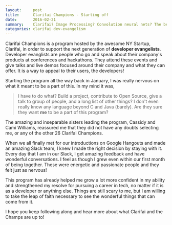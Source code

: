 ```yaml
---
layout:     post
title:      Clarifai Champions - Starting off
date:       2016-02-21
summary:    Clarifai? Image Processing? Convolution neural nets? The best thing that has happened to me yet.
categories: clarifai dev-evangelism
---
```


Clarifai Champions is a program hosted by the awesome NY Startup, Clarifai, in order
to support the next generation of **developer evangelists**. Developer evanglists are people
who go and speak about their company's products at conferences and hackathons.
They attend these events and give talks and live demos focused around their company and
what they can offer. It is a way to appeal to their users, the developers!

Starting the program all the way back in January, I was really nervous on what it
meant to be a part of this. In my mind it was,

>I have to do what? Build a project, contribute to Open Source,
give a talk to group of people,  and a long list of other things? I don't even really know any language
beyond C and Java (barely). Are they sure they want **me** to be a part of this program?

The amazing and inseparable sisters leading the program, Cassidy and Cami Williams,
reassured me that they did not have any doubts selecting me, or any of the other 26
Clarifai Champions.

When we all finally met for our introductions on Google Hangouts
and made an amazing Slack team, I knew I made the right decision by staying with it.
Every day that I am in our Slack, I get amazing feedback and have wonderful conversations.
I feel as though I grew even within our first month of being together. These were
energetic and passionate people and they felt just as nervous!

This program has already helped me grow a lot more confident in my ability and
strengthened my resolve for pursuing a career in tech, no matter if it is
as a developer or anything else. Things are still scary to me, but I am willing to take
the leap of faith necessary to see the wonderful things that can come from it.

I hope you keep following along and hear more about what Clarifai and the Champs are up to!
